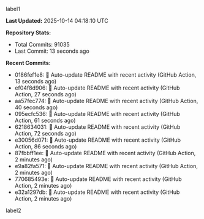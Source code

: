 
label1 
<!-- ACTIVITY_START -->
**Last Updated:** 2025-10-14 04:18:10 UTC

**Repository Stats:**
- Total Commits: 91035
- Last Commit: 13 seconds ago

**Recent Commits:**
- 0186fef1e8: 🤖 Auto-update README with recent activity (GitHub Action, 13 seconds ago)
- ef04f8d906: 🤖 Auto-update README with recent activity (GitHub Action, 27 seconds ago)
- aa57fec774: 🤖 Auto-update README with recent activity (GitHub Action, 40 seconds ago)
- 095ecfc536: 🤖 Auto-update README with recent activity (GitHub Action, 61 seconds ago)
- 6218634031: 🤖 Auto-update README with recent activity (GitHub Action, 72 seconds ago)
- e30056d071: 🤖 Auto-update README with recent activity (GitHub Action, 86 seconds ago)
- 87fbbff1ee: 🤖 Auto-update README with recent activity (GitHub Action, 2 minutes ago)
- e9a82fa571: 🤖 Auto-update README with recent activity (GitHub Action, 2 minutes ago)
- 770685493e: 🤖 Auto-update README with recent activity (GitHub Action, 2 minutes ago)
- e32a1297db: 🤖 Auto-update README with recent activity (GitHub Action, 2 minutes ago)
<!-- ACTIVITY_END -->

label2
